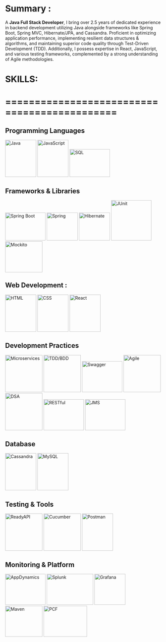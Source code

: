 # Summary :
A <b>Java Full Stack Developer</b>, I bring over 2.5 years of dedicated experience in backend development utilizing Java alongside frameworks like Spring Boot, Spring MVC, Hibernate/JPA, and Cassandra. Proficient in optimizing application performance, implementing resilient data structures & algorithms, and maintaining superior code quality through Test-Driven Development (TDD). Additionally, I possess expertise in React, JavaScript, and various testing frameworks, complemented by a strong understanding of Agile methodologies.

# SKILLS:
# =============================================

## Programming Languages
<div>
  <img src="https://upload.wikimedia.org/wikipedia/en/3/30/Java_programming_language_logo.svg" alt="Java" width="100" height="120" title="JAVA">
  <img src="https://upload.wikimedia.org/wikipedia/commons/6/6a/JavaScript-logo.png" alt="JavaScript" width="100" height="120" title="JavaScript">
  <img src="https://upload.wikimedia.org/wikipedia/commons/8/87/Sql_data_base_with_logo.png" alt="SQL" width="130" height="90" title="SQL">
</div>

## Frameworks & Libraries
<div>
  <img src="https://miro.medium.com/v2/resize:fit:700/1*o5FmjKTPdJTbhGE2MIjo6w.png" alt="Spring Boot" width="130" height="90" title="Spring Boot">
  <img src="https://upload.wikimedia.org/wikipedia/commons/4/44/Spring_Framework_Logo_2018.svg" alt="Spring" width="100" height="90" title="Spring">
  <img src="https://hibernate.org/images/hibernate-logo.svg" alt="Hibernate" width="100" height="90" title="Hibernate">
  <img src="https://cdn.codegym.cc/images/article/c176d588-eeed-4a8c-a2d1-66380e681ead/800.jpeg" alt="JUnit" width="130" height="130" title="JUnit">
  <img src="https://site.mockito.org/img/logo.png" alt="Mockito" width="120" height="100" title="Mockito">
</div>

## Web Development :
  <div>
    <img src="https://upload.wikimedia.org/wikipedia/commons/6/61/HTML5_logo_and_wordmark.svg" alt="HTML" width="100" height="120" title="HTML">
    <img src="https://upload.wikimedia.org/wikipedia/commons/d/d5/CSS3_logo_and_wordmark.svg" alt="CSS" width="100" height="120" title="CSS">
    <img src="https://upload.wikimedia.org/wikipedia/commons/a/a7/React-icon.svg" alt="React" width="100" height="120" title="react">
  </div>

## Development Practices
  <div>
    <img src="https://tecadmin.net/wp-content/uploads/2023/09/microservices-300x198@2x.png" alt="Microservices"  width="120" height="120" title="Microservices">
    <img src="https://marsner.com/wp-content/uploads/test-driven-development-TDD.png" alt="TDD/BDD"  width="120" height="120" title="TDD/BDD">
    <img src="https://denisjakus.com/wp-content/uploads/2019/07/BlogPostSwagger.jpg" alt="Swagger"  width="130" height="100" title="Swagger">
    <img src="https://www.shutterstock.com/image-vector/agile-icon-methodology-vector-development-260nw-1850837746.jpg" alt="Agile"  width="120" height="120" title="Agile">
    <img src="https://miro.medium.com/v2/resize:fit:1400/0*7AHKqhGVaDWZJ1L_.png" alt="DSA"  width="120" height="120" title="Data Structure & Algorithm">
    <img src="https://encrypted-tbn0.gstatic.com/images?q=tbn:ANd9GcSELUlWlFnpRRnNEQ1PtGZnGcpZh2gDZF1CUg&s" alt="RESTful"  width="130" height="100" title="RESTful API">
    <img src="https://i.morioh.com/210204/c4f71c8f.webp" alt="JMS"  width="130" height="100" title="Java Messaging Services">
  </div>

## Database
<div>
  <img src="https://upload.wikimedia.org/wikipedia/commons/5/5e/Cassandra_logo.svg" alt="Cassandra" width="100" height="120" title="Cassandra">
  <img src="https://upload.wikimedia.org/wikipedia/commons/0/0a/MySQL_textlogo.svg" alt="MySQL" width="100" height="120" title="MySQL">
</div>

## Testing & Tools
<div>
  <img src="https://osbsoftware.com.br/upload/produto/ReadyAPI-produto.png" alt="ReadyAPI" width="120" height="120" title="ReadtAPI">
  <img src="https://static.javatpoint.com/tutorial/cucumber/images/cucumber-testing-tutorial.png" alt="Cucumber" width="120" height="120" title="Cucumber">
  <img src="https://www.vectorlogo.zone/logos/getpostman/getpostman-icon.svg" alt="Postman" width="100" height="120" title="Postman">
<!--   <img src="https://upload.wikimedia.org/wikipedia/commons/d/d0/Eclipse-Luna-Logo.svg" alt="Eclipse" width="100" height="120" title="Eclipse">  -->
</div>

## Monitoring & Platform
<div>
  <img src="https://martellotech.com/wp-content/uploads/2022/04/appdynamics-1-1024x536.png" alt="AppDynamics" width="130" height="100" title="AppDynamics">
  <img src="https://e7.pngegg.com/pngimages/899/221/png-clipart-splunk-vertical-logo-tech-companies.png" alt="Splunk" width="150" height="100" title="Splunk">
  <img src="https://upload.wikimedia.org/wikipedia/commons/9/9d/Grafana_logo.png" alt="Grafana" width="100" height="100" title="Grafana">
  <img src="https://logowik.com/content/uploads/images/maven-apache3537.jpg" alt="Maven" width="120" height="100" title="Mavean">
  <img src="https://miro.medium.com/v2/resize:fit:620/1*0SWhCwP94gUPju-NXfCD7w.png" alt="PCF" width="140" height="100" title="Pivotal Cloud Foundry">
  </div>
